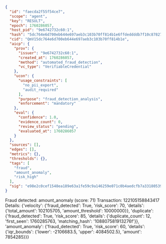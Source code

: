 ```json
{
  "id": "faecda2f55f54ce7",
  "scope": "agent",
  "key": "RESULT",
  "epoch": 1760286057,
  "host_pid": "9e6742732c60:1",
  "hash": "5dc764e6d700eb644e697aeb3c103b70ff814b1e6ffdeddddb7f10c878272c17",
  "cid": "QmV15dc764e6d700eb644e697aeb3c103b70ff814b1e",
  "aicp": {
    "prov": {
      "issuer": "9e6742732c60:1",
      "created_at": 1760286057,
      "method": "automated_fraud_detection",
      "vc_type": "VerifiableCredential"
    },
    "ucon": {
      "usage_constraints": [
        "no_pii_export",
        "audit_required"
      ],
      "purpose": "fraud_detection_analysis",
      "enforcement": "mandatory"
    },
    "eval": {
      "confidence": 1.0,
      "evidence_count": 0,
      "review_status": "pending",
      "evaluated_at": 1760286057
    }
  },
  "sources": [],
  "edges": [],
  "metrics": {},
  "thresholds": {},
  "tags": [
    "fraud",
    "amount_anomaly",
    "risk_high"
  ],
  "sig": "e98e2c0cef1548ea189e63a1fe59c9a146259e071c0b4aedcfb7a33180539027"
}
```

Fraud detected: amount_anomaly (score: 71)
Transaction: 122105158843417
Details: {'velocity': {'fraud_detected': True, 'risk_score': 70, 'details': {'total_amount': 102105705, 'amount_threshold': 10000000}}, 'duplicate': {'fraud_detected': True, 'risk_score': 85, 'details': {'duplicate_count': 12, 'first_seen': 1760285763, 'matching_hash': '108807581913276f'}}, 'amount_anomaly': {'fraud_detected': True, 'risk_score': 60, 'details': {'iqr_bounds': {'lower': -2106683.5, 'upper': 4084502.5}, 'amount': 7854285}}}